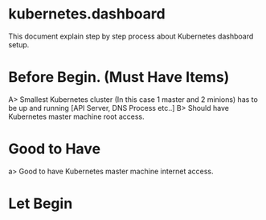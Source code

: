 # kubernetes.dashboard

This document explain step by step process about Kubernetes dashboard setup.

# Before Begin. (Must Have Items)

A> Smallest Kubernetes cluster (In this case 1 master and 2 minions) has to be up and running [API Server, DNS Process etc..]
B> Should have Kubernetes master machine root access.

# Good to Have 

a> Good to have Kubernetes master machine internet access.

# Let Begin


